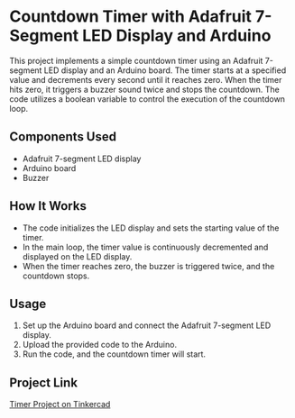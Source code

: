 # Countdown Timer with Adafruit 7-Segment LED Display and Arduino

This project implements a simple countdown timer using an Adafruit 7-segment LED display and an Arduino board. The timer starts at a specified value and decrements every second until it reaches zero. When the timer hits zero, it triggers a buzzer sound twice and stops the countdown. The code utilizes a boolean variable to control the execution of the countdown loop.

## Components Used
- Adafruit 7-segment LED display
- Arduino board
- Buzzer

## How It Works
- The code initializes the LED display and sets the starting value of the timer.
- In the main loop, the timer value is continuously decremented and displayed on the LED display.
- When the timer reaches zero, the buzzer is triggered twice, and the countdown stops.

## Usage
1. Set up the Arduino board and connect the Adafruit 7-segment LED display.
2. Upload the provided code to the Arduino.
3. Run the code, and the countdown timer will start.

## Project Link
[Timer Project on Tinkercad](https://www.tinkercad.com/things/8XF4EA2PJvl-timer)
